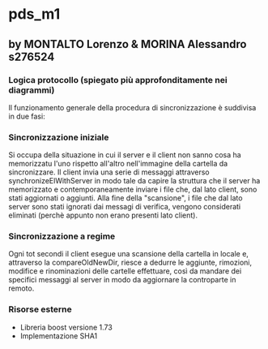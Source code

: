 # pds_m1

## by MONTALTO Lorenzo & MORINA Alessandro s276524


### Logica protocollo (spiegato più approfonditamente nei diagrammi)

Il funzionamento generale della procedura di sincronizzazione è suddivisa in due fasi:

### Sincronizzazione iniziale 

Si occupa della situazione in cui il server e il client non sanno cosa ha memorizzatu l'uno rispetto all'altro
nell'immagine della cartella da sincronizzare. Il client invia una serie di messaggi attraverso synchronizeElWithServer
in modo tale da capire la struttura che il server ha memorizzato e contemporaneamente inviare i file che, dal lato client,
sono stati aggiornati o aggiunti. Alla fine della "scansione", i file che dal lato server sono stati ignorati dai messagi
di verifica, vengono considerati eliminati (perchè appunto non erano presenti lato client).

### Sincronizzazione a regime

Ogni tot secondi il client esegue una scansione della cartella in locale e, attraverso la compareOldNewDir, riesce a
dedurre le aggiunte, rimozioni, modifice e rinominazioni delle cartelle effettuare, così da mandare dei specifici
messaggi al server in modo da aggiornare la controparte in remoto.

### Risorse esterne

- Libreria boost versione 1.73
- Implementazione SHA1
